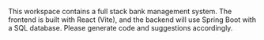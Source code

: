 <!-- Use this file to provide workspace-specific custom instructions to Copilot. For more details, visit https://code.visualstudio.com/docs/copilot/copilot-customization#_use-a-githubcopilotinstructionsmd-file -->

This workspace contains a full stack bank management system. The frontend is built with React (Vite), and the backend will use Spring Boot with a SQL database. Please generate code and suggestions accordingly.
